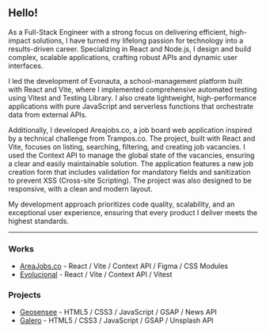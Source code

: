 ## Hello!

As a Full-Stack Engineer with a strong focus on delivering efficient, high-impact solutions, I have turned my lifelong passion for technology into a results-driven career. Specializing in React and Node.js, I design and build complex, scalable applications, crafting robust APIs and dynamic user interfaces.

I led the development of Evonauta, a school-management platform built with React and Vite, where I implemented comprehensive automated testing using Vitest and Testing Library. I also create lightweight, high-performance applications with pure JavaScript and serverless functions that orchestrate data from external APIs.

Additionally, I developed Areajobs.co, a job board web application inspired by a technical challenge from Trampos.co. The project, built with React and Vite, focuses on listing, searching, filtering, and creating job vacancies. I used the Context API to manage the global state of the vacancies, ensuring a clear and easily maintainable solution. The application features a new job creation form that includes validation for mandatory fields and sanitization to prevent XSS (Cross-site Scripting). The project was also designed to be responsive, with a clean and modern layout.

My development approach prioritizes code quality, scalability, and an exceptional user experience, ensuring that every product I deliver meets the highest standards.

---

### Works

- [AreaJobs.co](https://github.com/joaovmleite/areajobs.co) - React / Vite / Context API / Figma / CSS Modules
- [Evolucional](https://github.com/joaovmleite/evolucional-teste-tecnico) - React / Vite / Context API / Vitest

### Projects

- [Geosensee](https://geosensee.netlify.app/) - HTML5 / CSS3 / JavaScript / GSAP / News API
- [Galero](https://galero.netlify.app/) - HTML5 / CSS3 / JavaScript / GSAP / Unsplash API
